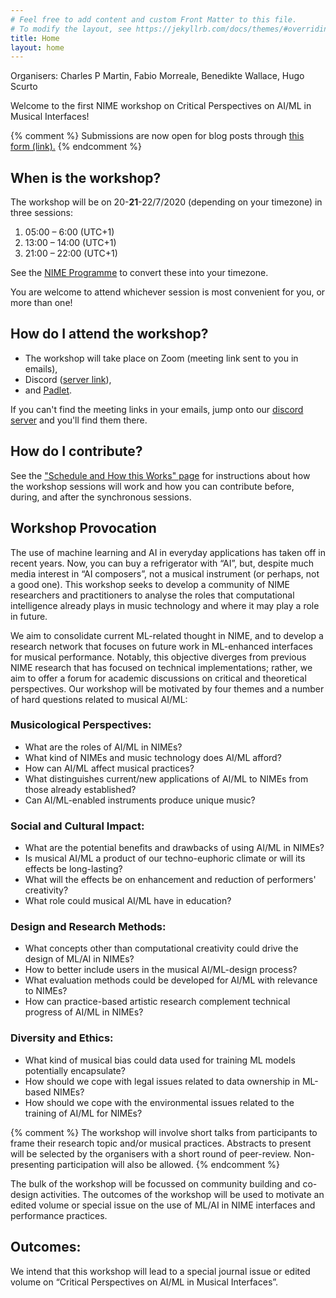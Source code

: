 ```yaml
---
# Feel free to add content and custom Front Matter to this file.
# To modify the layout, see https://jekyllrb.com/docs/themes/#overriding-theme-defaults
title: Home
layout: home
---
```


Organisers: Charles P Martin, Fabio Morreale, Benedikte Wallace, Hugo Scurto

Welcome to the first NIME workshop on Critical Perspectives on AI/ML in Musical Interfaces!

{% comment %}
Submissions are now open for blog posts through [this form (link).](https://docs.google.com/forms/d/e/1FAIpQLSeJhT8SXipB-4jGUSGAAWD6n4n3n3nYe_vjwxn1SbBApD62lA/viewform?usp=sf_link)
{% endcomment %}

## When is the workshop?

The workshop will be on 20-**21**-22/7/2020 (depending on your timezone) in three sessions:

1. 05:00 – 6:00 (UTC+1)
2. 13:00 – 14:00 (UTC+1)
3. 21:00 – 22:00 (UTC+1)

See the [NIME Programme](https://nime2020.bcu.ac.uk/programme/) to convert these into your timezone.

You are welcome to attend whichever session is most convenient for you, or more than one!

## How do I attend the workshop?

- The workshop will take place on Zoom (meeting link sent to you in emails), 
- Discord ([server link](https://discord.gg/cPb69Rh)), 
- and [Padlet](https://padlet.com/charlesmatarles/1xft4xqn9jit55n7).

If you can't find the meeting links in your emails, jump onto our [discord server](https://discord.gg/cPb69Rh) and you'll find them there.

## How do I contribute?

See the ["Schedule and How this Works" page](schedule/) for instructions about how the workshop sessions will work and how you can contribute before, during, and after the synchronous sessions.

## Workshop Provocation

The use of machine learning and AI in everyday applications has taken off in recent years. Now, you can buy a refrigerator with “AI”, but, despite much media interest in “AI composers”, not a musical instrument (or perhaps, not a good one). This workshop seeks to develop a community of NIME researchers and practitioners to analyse the roles that computational intelligence already plays in music technology and where it may play a role in future. 

We aim to consolidate current ML-related thought in NIME, and to develop a research network that focuses on future work in ML-enhanced interfaces for musical performance. Notably, this objective diverges from previous NIME research that has focused on technical implementations; rather, we aim to offer a forum for academic discussions on critical and theoretical perspectives. Our workshop will be motivated by four themes and a number of hard questions related to musical AI/ML:

### Musicological Perspectives:

- What are the roles of AI/ML in NIMEs?
- What kind of NIMEs and music technology does AI/ML afford?
- How can AI/ML affect musical practices?
- What distinguishes current/new applications of AI/ML to NIMEs from those already established?
- Can AI/ML-enabled instruments produce unique music?

### Social and Cultural Impact:

- What are the potential benefits and drawbacks of using AI/ML in NIMEs?
- Is musical AI/ML a product of our techno-euphoric climate or will its effects be long-lasting?
- What will the effects be on enhancement and reduction of performers' creativity?
- What role could musical AI/ML have in education?

### Design and Research Methods:

- What concepts other than computational creativity could drive the design of ML/AI in NIMEs?
- How to better include users in the musical AI/ML-design process?
- What evaluation methods could be developed for AI/ML with relevance to NIMEs?
- How can practice-based artistic research complement technical progress of AI/ML in NIMEs?

### Diversity and Ethics:

- What kind of musical bias could data used for training ML models potentially encapsulate?
- How should we cope with legal issues related to data ownership in ML-based NIMEs?
- How should we cope with the environmental issues related to the training of AI/ML for NIMEs?

{% comment %}
The workshop will involve short talks from participants to frame their research topic and/or musical practices. Abstracts to present will be selected by the organisers with a short round of peer-review. Non-presenting participation will also be allowed. 
{% endcomment %}

The bulk of the workshop will be focussed on community building and co-design activities. The outcomes of the workshop will be used to motivate an edited volume or special issue on the use of ML/AI in NIME interfaces and performance practices.

<!-- ## Draft Session Plan (4 hours planned) -->

<!-- - Introduction and provocations from organisers (30m) -->
<!-- - Short talks from participants introducing interests (60m - 5m each) -->
<!-- - Division into theme groups: what are the main ideas behind each theme? (60m) -->
<!-- - Design challenge: Towards framework for AI/ML in NIMEs (60m) -->

<!--

## Technical Requirements:

This workshop will be an academic forum, as such our technical requirements are light.

- Classroom or Seminar room
- Projector / Speakers
- HDMI and power for laptops to front of room
- WiFi and power in order to stream presentations if appropriate and enable virtual participation to increase potential for inclusion.
 
## Workshop Length:

We suggest a half-day workshop. -->

## Outcomes:

We intend that this workshop will lead to a special journal issue or edited volume on “Critical Perspectives on AI/ML in Musical Interfaces”.

